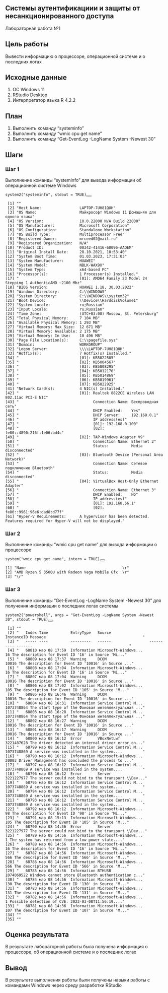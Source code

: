 </head>

<body class="fullcontent">

<div id="quarto-content" class="page-columns page-rows-contents page-layout-article">

<main class="content" id="quarto-document-content">



<section id="системы-аутентификациии-и-защиты-от-несанкционированного-доступа" class="level1">
<h1>Системы аутентификациии и защиты от несанкционированного доступа</h1>
<p>Лабораторная работа №1</p>
<section id="цель-работы" class="level2">
<h2 class="anchored" data-anchor-id="цель-работы">Цель работы</h2>
<p>Вывести информацию о процессоре, операционной системе и о последних логах</p>
</section>
<section id="исходные-данные" class="level2">
<h2 class="anchored" data-anchor-id="исходные-данные">Исходные данные</h2>
<ol type="1">
<li>ОС Windows 11</li>
<li>RStudio Desktop</li>
<li>Интерпретатор языка R 4.2.2</li>
</ol>
</section>
<section id="план" class="level2">
<h2 class="anchored" data-anchor-id="план">План</h2>
<ol type="1">
<li>Выполнить команду “systeminfo”</li>
<li>Выполнить команду “wmic cpu get name”</li>
<li>Выполнить команду “Get-EventLog -LogName System -Newest 30”</li>
</ol>
</section>
<section id="шаги" class="level2">
<h2 class="anchored" data-anchor-id="шаги">Шаги</h2>
<section id="шаг-1" class="level3">
<h3 class="anchored" data-anchor-id="шаг-1">Шаг 1</h3>
<p>Выполнение команды “systeminfo” для вывода информации об операционной системе Windows</p>
<div class="cell">
<div class="sourceCode cell-code" id="cb1"><pre class="sourceCode r code-with-copy"><code class="sourceCode r"><span id="cb1-1"><a href="#cb1-1" aria-hidden="true" tabindex="-1"></a><span class="fu">system2</span>(<span class="st">"systeminfo"</span>, <span class="at">stdout =</span> <span class="cn">TRUE</span>)</span></code><button title="Copy to Clipboard" class="code-copy-button"><i class="bi"></i></button></pre></div>
<div class="cell-output cell-output-stdout">
<pre><code> [1] ""                                                                                                               
 [2] "Host Name:                 LAPTOP-7UH81QUH"                                                                     
 [3] "OS Name:                   Майкрософт Windows 11 Домашняя для одного языка"                                     
 [4] "OS Version:                10.0.22000 N/A Build 22000"                                                          
 [5] "OS Manufacturer:           Microsoft Corporation"                                                               
 [6] "OS Configuration:          Standalone Workstation"                                                              
 [7] "OS Build Type:             Multiprocessor Free"                                                                 
 [8] "Registered Owner:          mrceed02@mail.ru"                                                                    
 [9] "Registered Organization:   N/A"                                                                                 
[10] "Product ID:                00342-41416-60096-AAOEM"                                                             
[11] "Original Install Date:     28.10.2021, 10:53:40"                                                                
[12] "System Boot Time:          01.03.2023, 17:31:03"                                                                
[13] "System Manufacturer:       HUAWEI"                                                                              
[14] "System Model:              NBLK-WAX9X"                                                                          
[15] "System Type:               x64-based PC"                                                                        
[16] "Processor(s):              1 Processor(s) Installed."                                                           
[17] "                           [01]: AMD64 Family 23 Model 24 Stepping 1 AuthenticAMD ~2100 Mhz"                    
[18] "BIOS Version:              HUAWEI 1.18, 30.03.2022"                                                             
[19] "Windows Directory:         C:\\WINDOWS"                                                                         
[20] "System Directory:          C:\\WINDOWS\\system32"                                                               
[21] "Boot Device:               \\Device\\HarddiskVolume1"                                                           
[22] "System Locale:             ru;Russian"                                                                          
[23] "Input Locale:              ru;Russian"                                                                          
[24] "Time Zone:                 (UTC+03:00) Moscow, St. Petersburg"                                                  
[25] "Total Physical Memory:     7&nbsp;104 MB"                                                                            
[26] "Available Physical Memory: 1&nbsp;293 MB"                                                                            
[27] "Virtual Memory: Max Size:  12&nbsp;671 MB"                                                                           
[28] "Virtual Memory: Available: 2&nbsp;175 MB"                                                                            
[29] "Virtual Memory: In Use:    10&nbsp;496 MB"                                                                           
[30] "Page File Location(s):     C:\\pagefile.sys"                                                                    
[31] "Domain:                    WORKGROUP"                                                                           
[32] "Logon Server:              \\\\LAPTOP-7UH81QUH"                                                                 
[33] "Hotfix(s):                 7 Hotfix(s) Installed."                                                              
[34] "                           [01]: KB5022505"                                                                     
[35] "                           [02]: KB5004567"                                                                     
[36] "                           [03]: KB5008295"                                                                     
[37] "                           [04]: KB5012170"                                                                     
[38] "                           [05]: KB5014869"                                                                     
[39] "                           [06]: KB5019961"                                                                     
[40] "                           [07]: KB5022925"                                                                     
[41] "Network Card(s):           4 NIC(s) Installed."                                                                 
[42] "                           [01]: Realtek 8822CE Wireless LAN 802.11ac PCI-E NIC"                                
[43] "                                 Connection Name: Беспроводная сеть"                                            
[44] "                                 DHCP Enabled:    Yes"                                                          
[45] "                                 DHCP Server:     192.168.0.1"                                                  
[46] "                                 IP address(es)"                                                                
[47] "                                 [01]: 192.168.0.100"                                                           
[48] "                                 [02]: fe80::4890:216f:1e06:bd4c"                                               
[49] "                           [02]: TAP-Windows Adapter V9"                                                        
[50] "                                 Connection Name: Ethernet 2"                                                   
[51] "                                 Status:          Media disconnected"                                           
[52] "                           [03]: Bluetooth Device (Personal Area Network)"                                      
[53] "                                 Connection Name: Сетевое подключение Bluetooth"                                
[54] "                                 Status:          Media disconnected"                                           
[55] "                           [04]: VirtualBox Host-Only Ethernet Adapter"                                         
[56] "                                 Connection Name: Ethernet 3"                                                   
[57] "                                 DHCP Enabled:    No"                                                           
[58] "                                 IP address(es)"                                                                
[59] "                                 [01]: 192.168.56.1"                                                            
[60] "                                 [02]: fe80::9961:96e6:dad8:d77f"                                               
[61] "Hyper-V Requirements:      A hypervisor has been detected. Features required for Hyper-V will not be displayed."</code></pre>
</div>
</div>
</section>
<section id="шаг-2" class="level3">
<h3 class="anchored" data-anchor-id="шаг-2">Шаг 2</h3>
<p>Выполнение команды “wmic cpu get name” для вывода информации о процессоре</p>
<div class="cell">
<div class="sourceCode cell-code" id="cb3"><pre class="sourceCode r code-with-copy"><code class="sourceCode r"><span id="cb3-1"><a href="#cb3-1" aria-hidden="true" tabindex="-1"></a><span class="fu">system</span>(<span class="st">"wmic cpu get name"</span>, <span class="at">intern =</span> <span class="cn">TRUE</span>)</span></code><button title="Copy to Clipboard" class="code-copy-button"><i class="bi"></i></button></pre></div>
<div class="cell-output cell-output-stdout">
<pre><code>[1] "Name                                           \r"
[2] "AMD Ryzen 5 3500U with Radeon Vega Mobile Gfx  \r"
[3] "\r"                                               </code></pre>
</div>
</div>
</section>
<section id="шаг-3" class="level3">
<h3 class="anchored" data-anchor-id="шаг-3">Шаг 3</h3>
<p>Выполнение команды “Get-EventLog -LogName System -Newest 30” для получения информации о последних логах системы</p>
<div class="cell">
<div class="sourceCode cell-code" id="cb5"><pre class="sourceCode r code-with-copy"><code class="sourceCode r"><span id="cb5-1"><a href="#cb5-1" aria-hidden="true" tabindex="-1"></a><span class="fu">system2</span>(<span class="st">"powershell"</span>, <span class="at">args =</span> <span class="st">"Get-EventLog -LogName System -Newest 30"</span>, <span class="at">stdout =</span> <span class="cn">TRUE</span>)</span></code><button title="Copy to Clipboard" class="code-copy-button"><i class="bi"></i></button></pre></div>
<div class="cell-output cell-output-stdout">
<pre><code> [1] ""                                                                                                                        
 [2] "   Index Time          EntryType   Source                 InstanceID Message                                           " 
 [3] "   ----- ----          ---------   ------                 ---------- -------                                           " 
 [4] "   68810 мар 08 17:59  Information Microsoft-Windows...           16 The description for Event ID '16' in Source 'Mi..." 
 [5] "   68809 мар 08 17:37  Warning     DCOM                        10016 The description for Event ID '10016' in Source ..." 
 [6] "   68808 мар 08 17:04  Information Microsoft-Windows...           16 The description for Event ID '16' in Source 'Mi..." 
 [7] "   68807 мар 08 17:04  Warning     DCOM                        10016 The description for Event ID '10016' in Source ..." 
 [8] "   68806 мар 08 17:02  Information Microsoft-Windows...          105 The description for Event ID '105' in Source 'M..." 
 [9] "   68805 мар 08 16:46  Warning     DCOM                        10016 The description for Event ID '10016' in Source ..." 
[10] "   68804 мар 08 16:31  Information Service Control M...   1073748864 The start type of the Фоновая интеллектуальная ..." 
[11] "   68803 мар 08 16:28  Information Service Control M...   1073748864 The start type of the Фоновая интеллектуальная ..." 
[12] "   68802 мар 08 16:27  Warning     DCOM                        10016 The description for Event ID '10016' in Source ..." 
[13] "   68801 мар 08 16:17  Warning     DCOM                        10016 The description for Event ID '10016' in Source ..." 
[14] "   68800 мар 08 16:12  Error       VBoxNetLwf             3221487628 The driver detected an internal driver error on..." 
[15] "   68799 мар 08 16:12  Information Service Control M...   1073748869 A service was installed in the system....         " 
[16] "   68798 мар 08 16:12  Information Microsoft-Windows...        20003 Driver Management has concluded the process to ..." 
[17] "   68797 мар 08 16:12  Information Service Control M...   1073748869 A service was installed in the system....         " 
[18] "   68796 мар 08 16:12  Error       Server                 3221227977 The server could not bind to the transport \\Dev..."
[19] "   68795 мар 08 16:12  Information Service Control M...   1073748869 A service was installed in the system....         " 
[20] "   68794 мар 08 16:12  Information Service Control M...   1073748869 A service was installed in the system....         " 
[21] "   68793 мар 08 16:12  Information Service Control M...   1073748869 A service was installed in the system....         " 
[22] "   68792 мар 08 16:12  Information Microsoft-Windows...           98 The description for Event ID '98' in Source 'Mi..." 
[23] "   68791 мар 08 15:13  Information Microsoft-Windows...          105 The description for Event ID '105' in Source 'M..." 
[24] "   68790 мар 08 14:56  Error       Server                 3221227977 The server could not bind to the transport \\Dev..."
[25] "   68789 мар 08 14:56  Information Microsoft-Windows...            1 The system has returned from a low power state...." 
[26] "   68788 мар 08 14:56  Information Microsoft-Windows...           16 The description for Event ID '16' in Source 'Mi..." 
[27] "   68787 мар 08 14:56  Information Microsoft-Windows...          566 The description for Event ID '566' in Source 'M..." 
[28] "   68786 мар 08 14:56  Information Microsoft-Windows...          566 The description for Event ID '566' in Source 'M..." 
[29] "   68785 мар 08 14:56  Information BTHUSB                 1074069522 Windows cannot store Bluetooth authentication c..." 
[30] "   68784 мар 08 14:56  Information Microsoft-Windows...          130 The description for Event ID '130' in Source 'M..." 
[31] "   68783 мар 08 14:56  Information Microsoft-Windows...          131 The description for Event ID '131' in Source 'M..." 
[32] "   68782 мар 08 14:56  Information Microsoft-Windows...            1 Possible detection of CVE: 2023-03-08T11:56:19...." 
[33] "   68781 мар 08 14:36  Information Microsoft-Windows...          107 The description for Event ID '107' in Source 'M..." 
[34] ""                                                                                                                        
[35] ""                                                                                                                        </code></pre>
</div>
</div>
</section>
</section>
<section id="оценка-результата" class="level2">
<h2 class="anchored" data-anchor-id="оценка-результата">Оценка результата</h2>
<p>В результате лабораторной работы была получена информация о процессоре, об операционной системе и о последних логах</p>
</section>
<section id="вывод" class="level2">
<h2 class="anchored" data-anchor-id="вывод">Вывод</h2>
<p>В результате выполнения работы были получены навыки работы с командами Windows через среду разработки RStudio</p>
</section>
</section>
</body></html>
